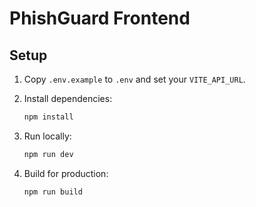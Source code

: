 # PhishGuard Frontend

## Setup

1. Copy `.env.example` to `.env` and set your `VITE_API_URL`.
2. Install dependencies:

    ```bash
    npm install
    ```

3. Run locally:

    ```bash
    npm run dev
    ```

4. Build for production:

    ```bash
    npm run build
    ```
